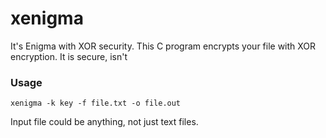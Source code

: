 # xenigma

It's Enigma with XOR security. This C program encrypts your file with XOR encryption. It is secure, isn't

### Usage

```shell
xenigma -k key -f file.txt -o file.out
```

Input file could be anything, not just text files.
